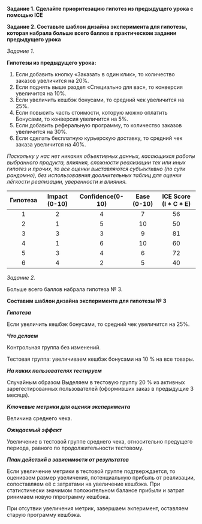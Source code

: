 **Задание 1. Сделайте приоритезацию гипотез из предыдущего урока с помощью ICE**

**Задание 2. Составьте шаблон дизайна эксперимента для гипотезы, которая набрала больше всего баллов в практическом задании предыдущего урока**

*Задание 1.*

**Гипотезы из предыдущего урока:**
1. Если добавить кнопку «Заказать в один клик», то количество заказов увеличится на 20%.
2. Если поднять выше раздел «Специально для вас», то конверсия увеличится на 10%.
3. Если увеличить кешбэк бонусами, то средний чек увеличится на 25%.
4. Если повысить часть стоимости, которую можно оплатить Бонусами, то конверсия увеличится на 5%.
5. Если добавить реферальную программу, то количество заказов увеличится на 30%.
6. Если сделать бесплатную курьерскую доставку, то средний чек заказа увеличится на 40%.

*Поскольку у нас нет никаких объективных данных, касающихся работы выбранного продукта, влияния, сложности реализации тех или иных гипотез и прочих, то все оценки выставляются субъективно (по сути рандомно), без использовавния доолнительных таблиц для оценки лёгкости реализации, уверенности и влияния.*

| Гипотеза | Impact (0-10) | Confidence(0-10) | Ease (0-10) | ICE Score (I * C * E) |
|:---:|:---:|:---:|:---:|:---:|
|  1  |  2  |  4  |  7  | 56  |
|  2  |  1  |  5  | 10  | 50  |
|  3  |  3  |  3  |  9  | 81  |
|  4  |  1  |  6  | 10  | 60  |
|  5  |  3  |  4  |  6  | 72  |
|  6  |  4  |  2  |  5  | 40  |

*Задание 2.*

Больше всего баллов набрала гипотеза № 3. 

**Составим шаблон дизайна эксперимента для гипотезы № 3**

***Гипотеза***

Если увеличить кешбэк бонусами, то средний чек увеличится на 25%.

***Что делаем***

Контрольная группа без изменений.

Тестовая группа: увеличиваем кешбэк бонусами на 10 % на все товары.

***На каких пользователях тестируем***

Случайным образом Выделяем в тестовую группу 20 % из активных зарегестированных пользователей (оформивших заказ в предыдущие 3 месяца).

***Ключевые метрики для оценки эксперимента***

Величина среднего чека.

***Ожидаемый эффект***

Увеличение в тестовой группе среднего чека, относительно предущего периода, равного по продолжительности тестовому. 

***План действий в зависимости от результатов***

Если увеличение метрики в тестовой группе подтверждается, то оцениваем размер увеличения, потенциальную прибыль от реализации, сопоставляем её с затратами на увеличение кешбэка. При статистически значимом положительном балансе прибыли  и затрат ринимаем новую ппрограмму кешбэка. 

При отсутвии увеличения метрик, завершаем экперимент, оставляем старую программу кешбэка.






